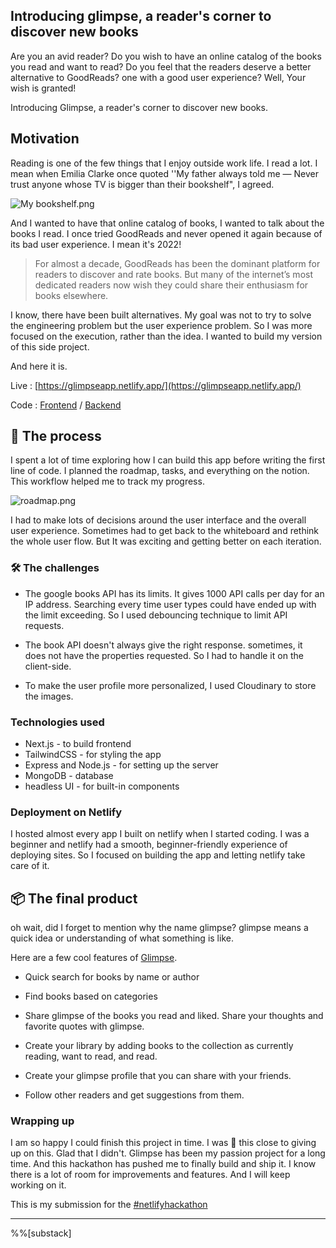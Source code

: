 ## Introducing glimpse, a reader's corner to discover new books

Are you an avid reader? Do you wish to have an online catalog of the books you read and want to read? Do you feel that the readers deserve a better alternative to GoodReads? one with a good user experience? Well, Your wish is granted!

Introducing Glimpse, a reader's corner to discover new books.

## Motivation
Reading is one of the few things that I enjoy outside work life. I read a lot. I mean when Emilia Clarke once quoted ''My father always told me — Never trust anyone whose TV is bigger than their bookshelf",
I agreed. 

![My bookshelf.png](https://cdn.hashnode.com/res/hashnode/image/upload/v1646110277176/dTcpJ044o.png)


And I wanted to have that online catalog of books, I wanted to talk about the books I read. I once tried GoodReads and never opened it again because of its bad user experience. I mean it's 2022!


> For almost a decade, GoodReads has been the dominant platform for readers to discover and rate books. But many of the internet’s most dedicated readers now wish they could share their enthusiasm for books elsewhere.

I know, there have been built alternatives. My goal was not to try to solve the engineering problem but the user experience problem. So I was more focused on the execution, rather than the idea. I wanted to build my version of this side project.

And here it is.

Live : [https://glimpseapp.netlify.app/](https://glimpseapp.netlify.app/)

Code : [Frontend](https://github.com/rutikwankhade/glimpse) / [Backend](https://github.com/rutikwankhade/glimpse-backend)



## 🎨 The process

I spent a lot of time exploring how I can build this app before writing the first line of code. I planned the roadmap, tasks, and everything on the notion. This workflow helped me to track my progress.

![roadmap.png](https://cdn.hashnode.com/res/hashnode/image/upload/v1646112991639/j9jz8EXDt.png)

I had to make lots of decisions around the user interface and the overall user experience. Sometimes had to get back to the whiteboard and rethink the whole user flow. But It was exciting and getting better on each iteration.

### 🛠️ The challenges

- The google books API has its limits. It gives 1000 API calls per day for an IP address. Searching every time user types could have ended up with the limit exceeding. So I used debouncing technique to limit API requests.

- The book API doesn't always give the right response. sometimes, it does not have the properties requested. So I had to handle it on the client-side.
- To make the user profile more personalized, I used Cloudinary to store the images.


### Technologies used
- Next.js - to build frontend
- TailwindCSS - for styling the app
- Express and Node.js - for setting up the server
- MongoDB - database
- headless UI - for built-in components

### Deployment on Netlify
I hosted almost every app I built on netlify when I started coding. I was a beginner and netlify had a smooth, beginner-friendly experience of deploying sites. So I focused on building the app and letting netlify take care of it.





## 📦 The final product
oh wait, did I forget to mention why the name glimpse?
glimpse means a quick idea or understanding of what something is like. 

Here are a few cool features of [Glimpse](https://glimpseapp.netlify.app).

- Quick search for books by name or author

- Find books based on categories

- Share glimpse of the books you read and liked. Share your thoughts and favorite quotes with glimpse.

- Create your library by adding books to the collection as currently reading, want to read, and read.

- Create your glimpse profile that you can share with your friends.

- Follow other readers and get suggestions from them.




### Wrapping up
I am so happy I could finish this project in time. I was 🤌 this close to giving up on this. Glad that I didn't.  Glimpse has been my passion project for a long time. And this hackathon has pushed me to finally build and ship it. I know there is a lot of room for improvements and features. And I will keep working on it.

This is my submission for the [#netlifyhackathon](https://hashnode.com/n/netlifyhackathon)



-------------------------------------------



%%[substack]
